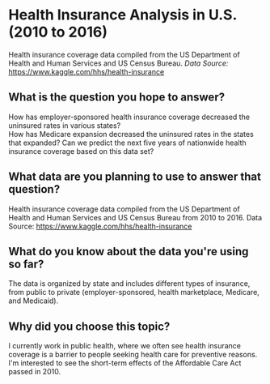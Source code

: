 # Health Insurance Analysis in U.S. (2010 to 2016)

Health insurance coverage data compiled from the US Department of Health and Human Services and US Census Bureau. *Data Source:*  https://www.kaggle.com/hhs/health-insurance

## What is the question you hope to answer? ##
How has employer-sponsored health insurance coverage decreased the uninsured rates in various states?    
How has Medicare expansion decreased the uninsured rates in the states that expanded?
Can we predict the next five years of nationwide health insurance coverage based on this data set? 

## What data are you planning to use to answer that question? ##
Health insurance coverage data compiled from the US Department of Health and Human Services and US Census Bureau from 2010 to 2016. Data Source: https://www.kaggle.com/hhs/health-insurance

## What do you know about the data you're using so far? ##
The data is organized by state and includes different types of insurance, from public to private (employer-sponsored, health marketplace, Medicare, and Medicaid). 

## Why did you choose this topic? ##
I currently work in public health, where we often see health insurance coverage is a barrier to people seeking health care for preventive reasons. I'm interested to see the short-term effects of the Affordable Care Act passed in 2010. 


